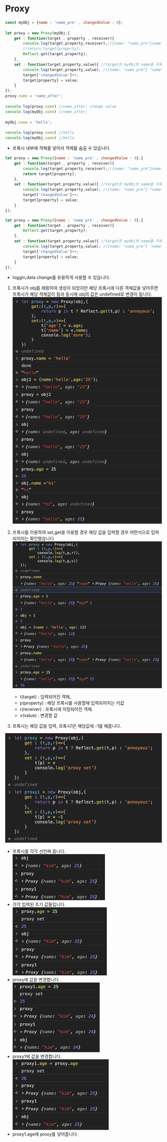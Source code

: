 Proxy
===
```js
const myObj = {name : 'name_pre' , changedValue : 0};

let proxy = new Proxy(myObj,{
    get : function(target , property , receiver){ 
        console.log(target,property,receiver);//{name: "name_pre"}name: "name_pre"__proto__: Object "name" Proxy {name: "name_pre"}
        //return target[property];
        Reflect.get(target,property);
    },
    set : function(target,property,value){ //target은 myObj의 name을 지목합니다.
        console.log(target,property,value); //{name: "name_pre"} "name" "hello"
        target['changedValue']++;
        target[property] = value;
    }
});
proxy.name = 'name_after';

console.log(proxy.name) //name_after; change value
console.log(myObj.name) //name_after;

myObj.name = 'hello';

console.log(proxy.name) //hello
console.log(myObj.name) //hello
```
* 프록시 내부에 객체를 넣어서 객체를 숨길 수 있습니다.
```js
let proxy = new Proxy({name : 'name_pre' , changedValue : 0},{
    get : function(target , property , receiver){ 
        console.log(target,property,receiver);//{name: "name_pre"}name: "name_pre"__proto__: Object "name" Proxy {name: "name_pre"}
        return target[property];
    },
    set : function(target,property,value){ //target은 myObj의 name을 지목합니다.
        console.log(target,property,value); //{name: "name_pre"} "name" "hello"
        target['changedValue']++;
        target[property] = value;
    }
});
```

```js
let proxy = new Proxy({name : 'name_pre' , changedValue : 0},{
    get : function(target , property , receiver){ 
        Reflect.get(target,property);
    },
    set : function(target,property,value){ //target은 myObj의 name을 지목합니다.
        console.log(target,property,value); //{name: "name_pre"} "name" "hello"
        target['changedValue']++;
        target[property] = value;
    }
});
```
* loggin,data change를 유용하게 사용할 수 있습니다.
1. 프록시가 obj를 래핑하여 생성이 되었지만 해당 프록시에 다른 객체값을 넣어주면 프록시가 해당 객체값이 됨과 동시에 obj의 값은 undefined로 변경이 됩니다.
![proxy1](./proxy1.png)

2. 프록시를 이용하여 set,get을 이용할 경우 해당 값을 입력할 경우 어떤식으로 입력되어지는 확인했습니다
![proxy2](./proxy2.png)

    * t(target) : 입력되어진 객체,
    * p(property) : 해당 프록시를 사용할때 입력되어지는 키값
    * r(receiver) : 프록시에 저장되어진 객체.
    * v(value) : 변경할 값

3. 프록시는 해당 값을 입력, 프록시1은 해당값에 -1를 해줍니다.

![proxy2](./proxysetting.png)  
* 프록시를 각각 선언해 줍니다.  
![proxy2](./proxyprint.png)
* 각각 입력된 초기 값들입니다.  
![proxy2](./proxychange.png)
* proxy에 값을 변경합니다.  
![proxy2](./proxy1change.png)
* proxy1에 값을 변경합니다.  
![proxy2](./proxy1inproxy.png)
* proxy1.age에 proxy를 넣어줍니다.
